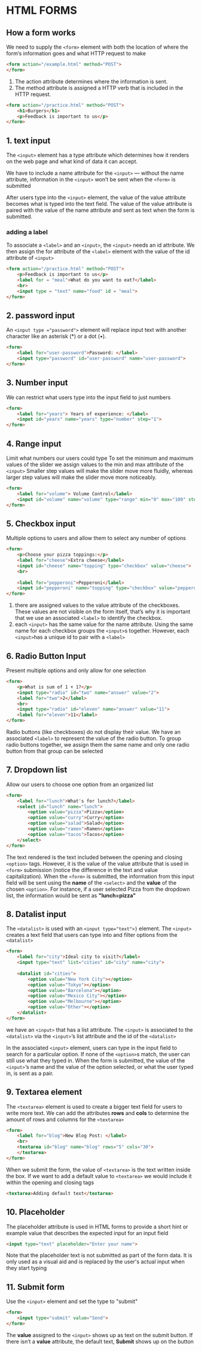 # HTML FORMS 

## How a form works

We need to supply the `<form>` element with both the location of where the form‘s information goes and what HTTP request to make
``` html
<form action="/example.html" method="POST">
</form>
```
1. The action attribute determines where the information is sent.
2. The method attribute is assigned a HTTP verb that is included in the HTTP request.

``` html
<form action="/practice.html" method="POST">
    <h1>Burgers</h1>
    <p>Feedback is important to us</p>
</form>
```



## 1. text input 
The `<input>` element has a type attribute which determines how it renders on the web page and what kind of data it can accept.

We have to include a name attribute for the `<input>` — without the name attribute, information in the `<input>` won’t be sent when the `<form>` is submitted

After users type into the `<input>` element, the value of the value attribute becomes what is typed into the text field. The value of the value attribute is paired with the value of the name attribute and sent as text when the form is submitted.

### adding a label 
To associate a `<label>` and an `<input>`, the `<input>` needs an id attribute. We then assign the for attribute of the `<label>` element with the value of the id attribute of `<input>`

``` html
<form action="/practice.html" method="POST">
    <p>Feedback is important to us</p>
    <label for = "meal">What do you want to eat?</label>
    <br>
    <input type = "text" name="food" id = "meal">
</form>
```


## 2. password input 
An `<input type ="password">`  element will replace input text with another character like an asterisk (*) or a dot (•).
``` html
<form>
    <label for="user-password">Password: </label>
    <input type="password" id="user-password" name="user-password">
</form>
```


## 3. Number input 
We can restrict what users type into the input field to just numbers
``` html
<form>
    <label for="years"> Years of experience: </label>
    <input id="years" name="years" type="number" step="1">
</form>
```


## 4. Range input 
Limit what numbers our users could type
To set the minimum and maximum values of the slider we assign values to the min and max attribute of the `<input>`
Smaller step values will make the slider move more fluidly, whereas larger step values will make the slider move more noticeably.
``` html
<form>
    <label for="volume"> Volume Control</label>
    <input id="volume" name="volume" type="range" min="0" max="100" step="1">
</form>
```



## 5. Checkbox input
Multiple options to users and allow them to select any number of options
``` html
<form>
    <p>Choose your pizza toppings:</p>
    <label for="cheese">Extra cheese</label>
    <input id="cheese" name="topping" type="checkbox" value="cheese">
    <br>
    
    <label for="pepperoni">Pepperoni</label>
    <input id="pepperoni" name="topping" type="checkbox" value="pepperoni">
</form>
```
1. there are assigned values to the value attribute of the checkboxes. These values are not visible on the form itself, that’s why it is important that we use an associated `<label>` to identify the checkbox.
2. each `<input>` has the same value for the name attribute. Using the same name for each checkbox groups the `<input>`s together. However, each `<input>`has a unique id to pair with a `<label>`



## 6. Radio Button Input
Present multiple options and only allow for one selection
``` html
<form>
    <p>What is sum of 1 + 1?</p>
    <input type="radio" id="two" name="answer" value="2">
    <label for="two">2</label>
    <br>
    <input type="radio" id="eleven" name="answer" value="11">
    <label for="eleven">11</label>
</form>
```

Radio buttons (like checkboxes) do not display their value. We have an associated `<label>` to represent the value of the radio button. 
To group radio buttons together, we assign them the same name and only one radio button from that group can be selected



## 7. Dropdown list
Allow our users to choose one option from an organized list
``` html
<form>
    <label for="lunch">What's for lunch?</label>
    <select id="lunch" name="lunch">
        <option value="pizza">Pizza</option>
        <option value="curry">Curry</option>
        <option value="salad">Salad</option>
        <option value="ramen">Ramen</option>
        <option value="tacos">Tacos</option>
    </select>
</form>
```

The text rendered is the text included between the opening and closing `<option>` tags. However, it is the value of the value attribute that is used in `<form>` submission (notice the difference in the text and value capitalization). When the `<form>` is submitted, the information from this input field will be sent using the **name** of the `<select>` and the **value** of the chosen `<option>`. For instance, if a user selected Pizza from the dropdown list, the information would be sent as **"lunch=pizza"**



## 8. Datalist input
The `<datalist>` is used with an `<input type="text">}` element. The `<input>` creates a text field that users can type into and filter options from the `<datalist>` 
``` html
<form>
    <label for="city">Ideal city to visit?</label>
    <input type="text" list="cities" id="city" name="city">
    
    <datalist id="cities">
        <option value="New York City"></option>
        <option value="Tokyo"></option>
        <option value="Barcelona"></option>
        <option value="Mexico City"></option>
        <option value="Melbourne"></option>
        <option value="Other"></option>  
    </datalist>
</form>
```

we have an `<input>` that has a list attribute. The `<input>` is associated to the `<datalist>`  via the `<input>`‘s list attribute and the id of the `<datalist>` 

In the associated `<input>` element, users can type in the input field to search for a particular option. If none of the `<option>`s match, the user can still use what they typed in. When the form is submitted, the value of the `<input>`‘s name and the value of the option selected, or what the user typed in, is sent as a pair.




## 9. Textarea element 
The `<textarea>` element is used to create a bigger text field for users to write more text. We can add the attributes **rows** and **cols** to determine the amount of rows and columns for the `<textarea>`

``` html
<form>
    <label for="blog">New Blog Post: </label>
    <br>
    <textarea id="blog" name="blog" rows="5" cols="30">
    </textarea>
</form>
```
When we submit the form, the value of `<textarea>` is the text written inside the box. If we want to add a default value to `<textarea>` we would include it within the opening and closing tags

``` html
<textarea>Adding default text</textarea>
```



## 10. Placeholder 
The placeholder attribute is used in HTML forms to provide a short hint or example value that describes the expected input for an input field

``` html
<input type="text" placeholder="Enter your name">
```
Note that the placeholder text is not submitted as part of the form data. It is only used as a visual aid and is replaced by the user's actual input when they start typing



## 11. Submit form 
Use the `<input>` element and set the type to "submit"

``` html
<form>
    <input type="submit" value="Send">
</form>
```

The **value** assigned to the `<input>` shows up as text on the submit button. If there isn’t a **value** attribute, the default text, **Submit** shows up on the button